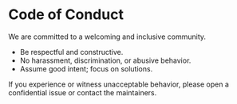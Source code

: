 # Code of Conduct

We are committed to a welcoming and inclusive community.

- Be respectful and constructive.
- No harassment, discrimination, or abusive behavior.
- Assume good intent; focus on solutions.

If you experience or witness unacceptable behavior, please open a confidential issue or contact the maintainers.
